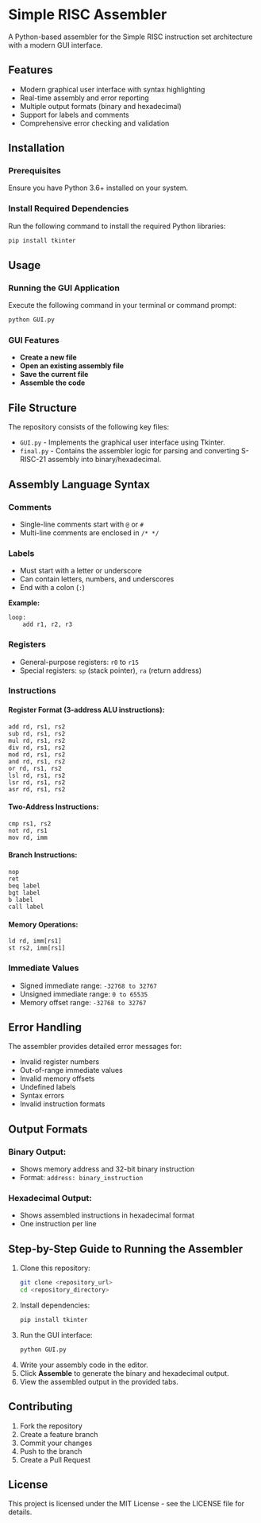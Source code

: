# Simple RISC Assembler

A Python-based assembler for the Simple RISC instruction set architecture with a modern GUI interface.

## Features

- Modern graphical user interface with syntax highlighting
- Real-time assembly and error reporting
- Multiple output formats (binary and hexadecimal)
- Support for labels and comments
- Comprehensive error checking and validation

## Installation

### Prerequisites
Ensure you have Python 3.6+ installed on your system.

### Install Required Dependencies
Run the following command to install the required Python libraries:
```bash
pip install tkinter
```

## Usage

### Running the GUI Application
Execute the following command in your terminal or command prompt:
```bash
python GUI.py
```

### GUI Features
- **Create a new file**
- **Open an existing assembly file**
- **Save the current file**
- **Assemble the code**

## File Structure
The repository consists of the following key files:
- `GUI.py` - Implements the graphical user interface using Tkinter.
- `final.py` - Contains the assembler logic for parsing and converting S-RISC-21 assembly into binary/hexadecimal.

## Assembly Language Syntax

### Comments
- Single-line comments start with `@` or `#`
- Multi-line comments are enclosed in `/* */`

### Labels
- Must start with a letter or underscore
- Can contain letters, numbers, and underscores
- End with a colon (`:`)

**Example:**
```assembly
loop:
    add r1, r2, r3
```

### Registers
- General-purpose registers: `r0` to `r15`
- Special registers: `sp` (stack pointer), `ra` (return address)

### Instructions

#### Register Format (3-address ALU instructions):
```assembly
add rd, rs1, rs2
sub rd, rs1, rs2
mul rd, rs1, rs2
div rd, rs1, rs2
mod rd, rs1, rs2
and rd, rs1, rs2
or rd, rs1, rs2
lsl rd, rs1, rs2
lsr rd, rs1, rs2
asr rd, rs1, rs2
```

#### Two-Address Instructions:
```assembly
cmp rs1, rs2
not rd, rs1
mov rd, imm
```

#### Branch Instructions:
```assembly
nop
ret
beq label
bgt label
b label
call label
```

#### Memory Operations:
```assembly
ld rd, imm[rs1]
st rs2, imm[rs1]
```

### Immediate Values
- Signed immediate range: `-32768 to 32767`
- Unsigned immediate range: `0 to 65535`
- Memory offset range: `-32768 to 32767`

## Error Handling
The assembler provides detailed error messages for:
- Invalid register numbers
- Out-of-range immediate values
- Invalid memory offsets
- Undefined labels
- Syntax errors
- Invalid instruction formats

## Output Formats

### Binary Output:
- Shows memory address and 32-bit binary instruction
- Format: `address: binary_instruction`

### Hexadecimal Output:
- Shows assembled instructions in hexadecimal format
- One instruction per line

## Step-by-Step Guide to Running the Assembler
1. Clone this repository:
   ```bash
   git clone <repository_url>
   cd <repository_directory>
   ```
2. Install dependencies:
   ```bash
   pip install tkinter
   ```
3. Run the GUI interface:
   ```bash
   python GUI.py
   ```
4. Write your assembly code in the editor.
5. Click **Assemble** to generate the binary and hexadecimal output.
6. View the assembled output in the provided tabs.

## Contributing
1. Fork the repository
2. Create a feature branch
3. Commit your changes
4. Push to the branch
5. Create a Pull Request

## License
This project is licensed under the MIT License - see the LICENSE file for details.


